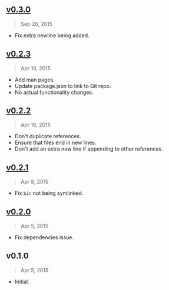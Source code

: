 ## [v0.3.0]
> Sep 26, 2015

* Fix extra newline being added.

## [v0.2.3]
> Apr 18, 2015

* Add man pages.
* Update package.json to link to Git repo.
* No actual functionality changes.

## [v0.2.2]
> Apr 16, 2015

* Don't duplicate references.
* Ensure that files end in new lines.
* Don't add an extra new line if appending to other references.

## [v0.2.1]
> Apr 8, 2015

* Fix `bin` not being symlinked.

## [v0.2.0]
> Apr 5, 2015

* Fix dependencies issue.

## v0.1.0
> Apr 5, 2015

* Initial.

[v0.2.2]: https://github.com/rstacruz/gh-annotate/compare/v0.2.1...v0.2.2
[v0.2.1]: https://github.com/rstacruz/gh-annotate/compare/v0.2.0...v0.2.1
[v0.2.0]: https://github.com/rstacruz/gh-annotate/compare/v0.1.0...v0.2.0
[v0.2.3]: https://github.com/rstacruz/gh-annotate/compare/v0.2.2...v0.2.3
[v0.3.0]: https://github.com/rstacruz/gh-annotate/compare/v0.2.3...v0.3.0
